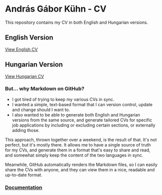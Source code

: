 # András Gábor Kühn - CV

This repository contains my CV in both English and Hungarian versions.

## English Version
[View English CV](generated/default_output_en.md)

## Hungarian Version
[View Hungarian CV](generated/default_output_hu.md)

### But... why Markdown on GitHub?
 * I got tired of trying to keep my various CVs in sync.
 * I wanted a simple, text-based format that I can version control, update and change should I want to.
 * I also wanted to be able to generate both English and Hungarian versions from the same source, and generate tailored CVs for specific job applications by including or excluding certain sections, or externally adding those.

This approach, thrown together over a weekend, is the result of that. It's not perfect, but it's mostly there.
It allows me to have a single source of truth for my CVs, and generate them in a format that's easy to share and read, and somewhat simply keep the content of the two languages in sync.

Meanwhile, GitHub automatically renders the Markdown files, so I can easily share the CVs with anyone, and they can view them in a nice, readable and up-to-date format.

### [Documentation](docs.md)